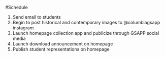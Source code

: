 #Schedule

1.  Send email to students
2.  Begin to post historical and contemporary images to @columbiagsapp instagram
3.  Launch homepage collection app and publicize through GSAPP social media
4.  Launch download announcement on homepage
5.  Publish student representations on homepage
